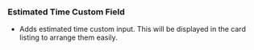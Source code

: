 ### Estimated Time Custom Field

- Adds estimated time custom input. This will be displayed in the card listing to arrange them easily.